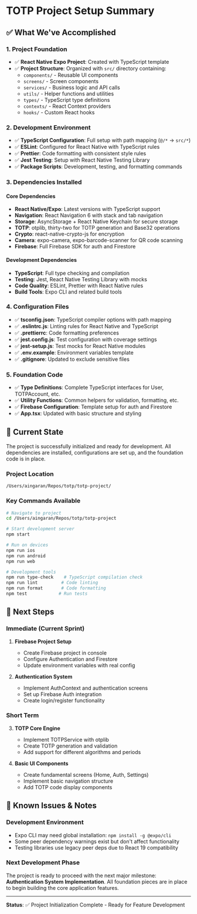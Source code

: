 # TOTP Project Setup Summary

## ✅ What We've Accomplished

### 1. Project Foundation

- ✅ **React Native Expo Project**: Created with TypeScript template
- ✅ **Project Structure**: Organized with `src/` directory containing:
  - `components/` - Reusable UI components
  - `screens/` - Screen components
  - `services/` - Business logic and API calls
  - `utils/` - Helper functions and utilities
  - `types/` - TypeScript type definitions
  - `contexts/` - React Context providers
  - `hooks/` - Custom React hooks

### 2. Development Environment

- ✅ **TypeScript Configuration**: Full setup with path mapping (`@/*` → `src/*`)
- ✅ **ESLint**: Configured for React Native with TypeScript rules
- ✅ **Prettier**: Code formatting with consistent style rules
- ✅ **Jest Testing**: Setup with React Native Testing Library
- ✅ **Package Scripts**: Development, testing, and formatting commands

### 3. Dependencies Installed

#### Core Dependencies

- **React Native/Expo**: Latest versions with TypeScript support
- **Navigation**: React Navigation 6 with stack and tab navigation
- **Storage**: AsyncStorage + React Native Keychain for secure storage
- **TOTP**: otplib, thirty-two for TOTP generation and Base32 operations
- **Crypto**: react-native-crypto-js for encryption
- **Camera**: expo-camera, expo-barcode-scanner for QR code scanning
- **Firebase**: Full Firebase SDK for auth and Firestore

#### Development Dependencies

- **TypeScript**: Full type checking and compilation
- **Testing**: Jest, React Native Testing Library with mocks
- **Code Quality**: ESLint, Prettier with React Native rules
- **Build Tools**: Expo CLI and related build tools

### 4. Configuration Files

- ✅ **tsconfig.json**: TypeScript compiler options with path mapping
- ✅ **.eslintrc.js**: Linting rules for React Native and TypeScript
- ✅ **.prettierrc**: Code formatting preferences
- ✅ **jest.config.js**: Test configuration with coverage settings
- ✅ **jest-setup.js**: Test mocks for React Native modules
- ✅ **.env.example**: Environment variables template
- ✅ **.gitignore**: Updated to exclude sensitive files

### 5. Foundation Code

- ✅ **Type Definitions**: Complete TypeScript interfaces for User, TOTPAccount, etc.
- ✅ **Utility Functions**: Common helpers for validation, formatting, etc.
- ✅ **Firebase Configuration**: Template setup for auth and Firestore
- ✅ **App.tsx**: Updated with basic structure and styling

## 🎯 Current State

The project is successfully initialized and ready for development. All dependencies are installed, configurations are set up, and the foundation code is in place.

### Project Location

```
/Users/aingaran/Repos/totp/totp-project/
```

### Key Commands Available

```bash
# Navigate to project
cd /Users/aingaran/Repos/totp/totp-project

# Start development server
npm start

# Run on devices
npm run ios
npm run android
npm run web

# Development tools
npm run type-check    # TypeScript compilation check
npm run lint         # Code linting
npm run format       # Code formatting
npm test            # Run tests
```

## 🔄 Next Steps

### Immediate (Current Sprint)

1. **Firebase Project Setup**

   - Create Firebase project in console
   - Configure Authentication and Firestore
   - Update environment variables with real config

2. **Authentication System**
   - Implement AuthContext and authentication screens
   - Set up Firebase Auth integration
   - Create login/register functionality

### Short Term

3. **TOTP Core Engine**

   - Implement TOTPService with otplib
   - Create TOTP generation and validation
   - Add support for different algorithms and periods

4. **Basic UI Components**
   - Create fundamental screens (Home, Auth, Settings)
   - Implement basic navigation structure
   - Add TOTP code display components

## 🚧 Known Issues & Notes

### Development Environment

- Expo CLI may need global installation: `npm install -g @expo/cli`
- Some peer dependency warnings exist but don't affect functionality
- Testing libraries use legacy peer deps due to React 19 compatibility

### Next Development Phase

The project is ready to proceed with the next major milestone: **Authentication System Implementation**. All foundation pieces are in place to begin building the core application features.

---

**Status**: ✅ Project Initialization Complete - Ready for Feature Development
